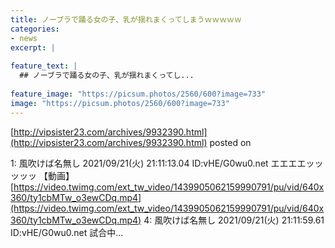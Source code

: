 ```yaml
---
title: ノーブラで踊る女の子、乳が揺れまくってしまうｗｗｗｗｗ
categories:
- news
excerpt: |
  
feature_text: |
  ## ノーブラで踊る女の子、乳が揺れまくってし...
  
feature_image: "https://picsum.photos/2560/600?image=733"
image: "https://picsum.photos/2560/600?image=733"
---
```


[http://vipsister23.com/archives/9932390.html](http://vipsister23.com/archives/9932390.html)
posted on 

<!--more-->

1: 風吹けば名無し 2021/09/21(火) 21:11:13.04 ID:vHE/G0wu0.net エエエエッッッッッ 【動画】[https://video.twimg.com/ext_tw_video/1439905062159990791/pu/vid/640x360/ty1cbMTw_o3ewCDq.mp4](https://video.twimg.com/ext_tw_video/1439905062159990791/pu/vid/640x360/ty1cbMTw_o3ewCDq.mp4) 4: 風吹けば名無し 2021/09/21(火) 21:11:59.61 ID:vHE/G0wu0.net 試合中...
